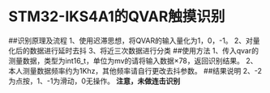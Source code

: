 # STM32-IKS4A1的QVAR触摸识别
##识别原理及流程 
1、使用迟滞思想，将QVAR的输入量化为1，0，-1。 
2、对量化后的数据进行延时去抖 
3、将近三次数据进行分类 
##使用方法 
1、传入qvar的测量数据，类型为int16_t，单位为mv的请将输入数据×78，返回识别结果。 
2、本人测量数据频率约为1Khz，其他频率请自行更改去抖参数。 
##结果说明 
2、-2为点按，1、-1为滑动，0无操作。 
**注意，未做连击识别** 
